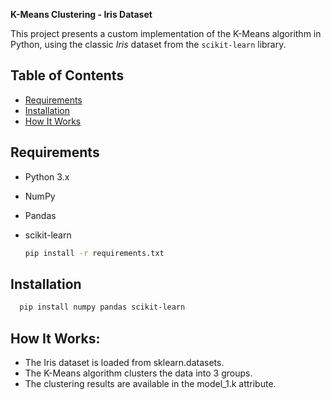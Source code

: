 **K-Means Clustering - Iris Dataset**

This project presents a custom implementation of the K-Means algorithm in Python, using the classic *Iris* dataset from the `scikit-learn` library.

## Table of Contents
- [Requirements](#requirements)
- [Installation](#installation)
- [How It Works](#how-it-works)

## Requirements
- Python 3.x
- NumPy
- Pandas
- scikit-learn

  ```bash
  pip install -r requirements.txt
  ```

## Installation
```bash
  pip install numpy pandas scikit-learn
```

## How It Works:
- The Iris dataset is loaded from sklearn.datasets.
- The K-Means algorithm clusters the data into 3 groups.
- The clustering results are available in the model_1.k attribute.




